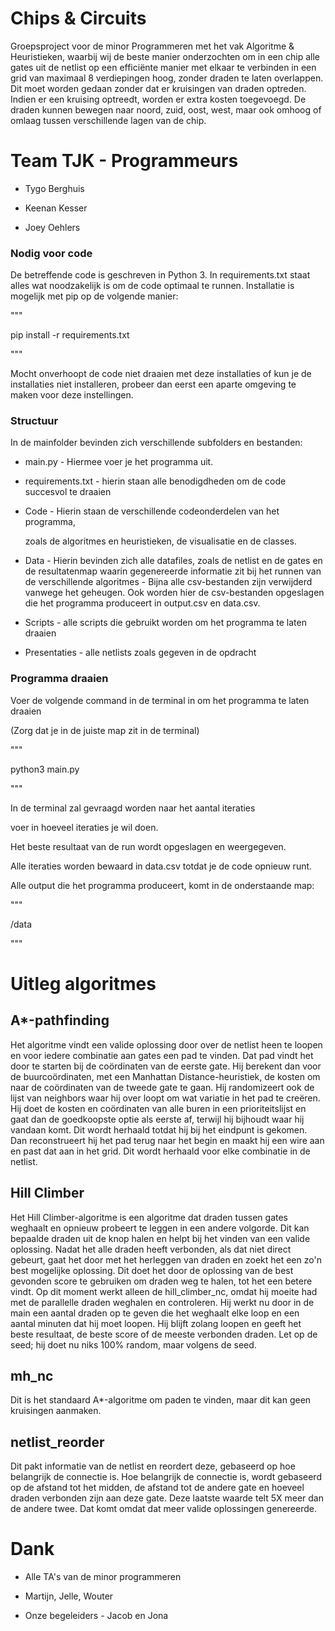 # Chips & Circuits

Groepsproject voor de minor Programmeren met het vak Algoritme & Heuristieken, waarbij wij de beste manier onderzochten om in een chip alle gates uit de netlist op een efficiënte manier met elkaar te verbinden in een grid van maximaal 8 verdiepingen hoog, zonder draden te laten overlappen. Dit moet worden gedaan zonder dat er kruisingen van draden optreden. Indien er een kruising optreedt, worden er extra kosten toegevoegd. De draden kunnen bewegen naar noord, zuid, oost, west, maar ook omhoog of omlaag tussen verschillende lagen van de chip.

# Team TJK - Programmeurs

* Tygo Berghuis

* Keenan Kesser

* Joey Oehlers

### Nodig voor code

De betreffende code is geschreven in Python 3. In requirements.txt staat alles wat noodzakelijk is om de code optimaal te runnen. Installatie is mogelijk met pip op de volgende manier: 

"""

pip install -r requirements.txt

"""

Mocht onverhoopt de code niet draaien met deze installaties of kun je de installaties niet installeren, probeer dan eerst een aparte omgeving te maken voor deze instellingen.

### Structuur

In de mainfolder bevinden zich verschillende subfolders en bestanden:

* main.py - Hiermee voer je het programma uit.

* requirements.txt - hierin staan alle benodigdheden om de code succesvol te draaien

* Code - Hierin staan de verschillende codeonderdelen van het programma, 

  zoals de algoritmes en heuristieken, de visualisatie en de classes.

* Data - Hierin bevinden zich alle datafiles, zoals de netlist en de gates en de resultatenmap waarin gegenereerde informatie zit bij het runnen van de verschillende algoritmes - Bijna alle csv-bestanden zijn verwijderd vanwege het geheugen. Ook worden hier de csv-bestanden opgeslagen die het programma produceert in output.csv en data.csv.

* Scripts - alle scripts die gebruikt worden om het programma te laten draaien

* Presentaties - alle netlists zoals gegeven in de opdracht

### Programma draaien

Voer de volgende command in de terminal in om het programma te laten draaien

(Zorg dat je in de juiste map zit in de terminal)

"""

python3 main.py

"""

In de terminal zal gevraagd worden naar het aantal iteraties

voer in hoeveel iteraties je wil doen.

Het beste resultaat van de run wordt opgeslagen en weergegeven.

Alle iteraties worden bewaard in data.csv totdat je de code opnieuw runt.

Alle output die het programma produceert, komt in de onderstaande map:

"""

/data

"""

# Uitleg algoritmes

## A*-pathfinding

Het algoritme vindt een valide oplossing door over de netlist heen te loopen en voor iedere combinatie aan gates een pad te vinden. Dat pad vindt het door te starten bij de coördinaten van de eerste gate. Hij berekent dan voor de buurcoördinaten, met een Manhattan Distance-heuristiek, de kosten om naar de coördinaten van de tweede gate te gaan. Hij randomizeert ook de lijst van neighbors waar hij over loopt om wat variatie in het pad te creëren. Hij doet de kosten en coördinaten van alle buren in een prioriteitslijst en gaat dan de goedkoopste optie als eerste af, terwijl hij bijhoudt waar hij vandaan komt. Dit wordt herhaald totdat hij bij het eindpunt is gekomen. Dan reconstrueert hij het pad terug naar het begin en maakt hij een wire aan en past dat aan in het grid. Dit wordt herhaald voor elke combinatie in de netlist.

## Hill Climber

Het Hill Climber-algoritme is een algoritme dat draden tussen gates weghaalt en opnieuw probeert te leggen in een andere volgorde. Dit kan bepaalde draden uit de knop halen en helpt bij het vinden van een valide oplossing. Nadat het alle draden heeft verbonden, als dat niet direct gebeurt, gaat het door met het herleggen van draden en zoekt het een zo'n best mogelijke oplossing. Dit doet het door de oplossing van de best gevonden score te gebruiken om draden weg te halen, tot het een betere vindt. Op dit moment werkt alleen de hill_climber_nc, omdat hij moeite had met de parallelle draden weghalen en controleren. Hij werkt nu door in de main een aantal draden op te geven die het weghaalt elke loop en een aantal minuten dat hij moet loopen. Hij blijft zolang loopen en geeft het beste resultaat, de beste score of de meeste verbonden draden. Let op de seed; hij doet nu niks 100% random, maar volgens de seed. 

## mh_nc

Dit is het standaard A*-algoritme om paden te vinden, maar dit kan geen kruisingen aanmaken.

## netlist_reorder

Dit pakt informatie van de netlist en reordert deze, gebaseerd op hoe belangrijk de connectie is. Hoe belangrijk de connectie is, wordt gebaseerd op de afstand tot het midden, de afstand tot de andere gate en hoeveel draden verbonden zijn aan deze gate. Deze laatste waarde telt 5X meer dan de andere twee. Dat komt omdat dat meer valide oplossingen genereerde.

# Dank

* Alle TA's van de minor programmeren 

* Martijn, Jelle, Wouter 

* Onze begeleiders - Jacob en Jona

